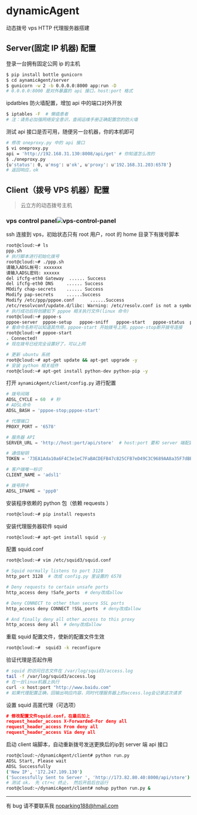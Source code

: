 # dynamicAgent
动态拨号 vps HTTP 代理服务器搭建


## Server(固定 IP 机器) 配置

登录一台拥有固定公网 ip 的主机 
```bash
$ pip install bottle gunicorn
$ cd aynamicAgent/server
$ gunicorn -w 2 -b 0.0.0.0:8000 app:run -D
# 0.0.0.0:8000 是对外暴露的 api 接口，host:port 格式
```
ipdatbles 防火墙配置，增加 api 中的端口对外开放
```bash
$ iptables -F  # 懒癌患者
# 注：请务必加强网络安全意识，查阅运维手册正确配置您的防火墙
```
测试 api 接口是否可用，随便另一台机器，你的本机即可
```bash
# 修改 oneproxy.py 中的 api 接口
$ vi oneproxy.py
api = 'http://192.168.31.130:8008/api/get' # 你知道怎么改的
$ ./oneproxy.py
{u'status': 0, u'msg': u'ok', u'proxy': u'192.168.31.203:6578'}
# 返回响应，ok
```


## Client（拨号 VPS 机器）配置
> 云立方的动态拨号主机
### vps control panel![vps-control-panel](https://github.com/Zhiwei1996/dynamicAgent/raw/master/source/img/vps-control-panel.png)

ssh 连接到 vps，初始状态只有 root 用户，root 的 home 目录下有拨号脚本
```bash
root@cloud:~# ls
ppp.sh
# 执行脚本进行初始化拨号
root@cloud:~# ./ppp.sh
请输入ADSL帐号: xxxxxxx
请输入ADSL密码: xxxxxx
del ifcfg-eth0 Gateway  ...... Success
del ifcfg-eth0 DNS     ...... Success
MOdify chap-secrets    ...... Success
Modify pap-secrets     ......Success
Modify /etc/ppp/pppoe.conf      ......Success
/etc/resolvconf/update.d/libc: Warning: /etc/resolv.conf is not a symbolic link to /run/resolvconf/resolv.conf
# 执行成功后将创建如下 pppoe 相关执行文件(linux 命令)
root@cloud:~# pppoe-s
pppoe-server  pppoe-setup   pppoe-sniff   pppoe-start   pppoe-status  pppoe-stop
# 看命令名称可以知道其作用，pppoe-start 开始拨号上网，pppoe-stop断开拨号连接
root@cloud:~# pppoe-start
. Connected!
# 现在拨号已经完全设置好了，可以上网
```

```bash
# 更新 ubuntu 系统
root@cloud:~# apt-get update && apt-get upgrade -y
# 安装 python 相关组件
root@cloud:~# apt-get install python-dev python-pip -y
```

打开  `aynamicAgent/client/config.py` 进行配置
```python
# 拨号间隔
ADSL_CYCLE = 60  # 秒
# ADSL命令
ADSL_BASH = 'pppoe-stop;pppoe-start'

# 代理端口
PROXY_PORT = '6578'

# 服务器 API
SERVER_URL = 'http://host:port/api/store'  # host:port 要和 server 端配置的一样

# 通信秘钥
TOKEN = '73EA1Ada10a6F4C3e1eC7FaBACDEFB47c825CFB7eD49C3C9689AA8a35F7dBBd9264fa8fca5f4cBf2b0314aD4377C6b0999a1e5fAe5c8c31aD42657C1ce605B072ff3B42aEb8C9aad994cf9E3DAaaCC178791677288AdB48e319076e495Ec54dbcdc27bAF3Fc96c45b13Fa6A9c350D80f8Dcd4C559EFc0716bAec0Dbefb62AF5b'

# 客户端唯一标识
CLIENT_NAME = 'adsl1'

# 拨号网卡
ADSL_IFNAME = 'ppp0'
```


安装程序依赖的 python 包（依赖 requests ）
```bash
root@cloud:~# pip install requests
```
安装代理服务器软件  squid
```bash
root@cloud:~# apt-get install squid -y
```
配置 squid.conf
```bash
root@cloud:~# vim /etc/squid3/squid.conf

# Squid normally listens to port 3128
http_port 3128  # 改成 config.py 里设置的 6578

# Deny requests to certain unsafe ports
http_access deny !Safe_ports  # deny改成allow

# Deny CONNECT to other than secure SSL ports
http_access deny CONNECT !SSL_ports  # deny改成allow

# And finally deny all other access to this proxy
http_access deny all  # deny改成allow
```

重载 squid 配置文件，使新的配置文件生效

```bash
root@cloud:~#  squid3 -k reconfigure
```

验证代理是否起作用

```bash
# squid 的访问日志文件在 /var/log/squid3/access.log
tail -f /var/log/squid3/access.log
# 在一台linux机器上执行
curl -x host:port "http://www.baidu.com"
# 如果代理配置正确，回输出响应内容，同时代理服务器上的access.log会记录这次请求
```
设置 squid 高匿代理（可选项）
```json
# 修改配置文件squid.conf，在最后加上
request_header_access X-Forwarded-For deny all  
request_header_access From deny all  
request_header_access Via deny all
```

启动 client 端脚本，自动重新拨号发送更换后的ip到 server 端 api 接口
```bash
root@cloud:~/dynamicAgent/client# python run.py
ADSL Start, Please wait
ADSL Successfully
('New IP', '172.247.109.130')
('Successfully Sent to Server ', 'http://173.82.80.40:8000/api/store')
# 测试 ok， 先 ctr+c 终止， 然后开启后台运行
root@cloud:~/dynamicAgent/client# nohup python run.py &
```

---------------
有 bug 请不要联系我 noparking188@hmail.com
